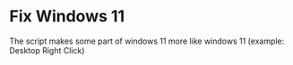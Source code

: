 # Fix Windows 11
The script makes some part of windows 11 more like windows 11 (example: Desktop Right Click)